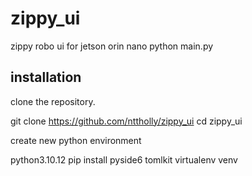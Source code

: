 # zippy_ui

zippy robo ui for jetson orin nano
python main.py
## installation

clone the repository.

git clone https://github.com/nttholly/zippy_ui
cd zippy_ui

create new python environment

python3.10.12
pip install pyside6 tomlkit
virtualenv venv

